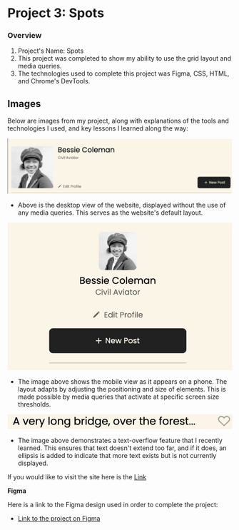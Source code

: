 # Project 3: Spots

### Overview

1. Project's Name: Spots
2. This project was completed to show my ability to use the grid layout and media queries.
3. The technologies used to complete this project was Figma, CSS, HTML, and Chrome's DevTools.

## Images

Below are images from my project, along with explanations of the tools and technologies I used, and key lessons I learned along the way:

![](./ReadMe-Images/DesktopView.png)

- Above is the desktop view of the website, displayed without the use of any media queries. This serves as the website's default layout.

![](./ReadMe-Images/MobileView.png)

- The image above shows the mobile view as it appears on a phone. The layout adapts by adjusting the positioning and size of elements. This is made possible by media queries that activate at specific screen size thresholds.

![](./ReadMe-Images/TextOverflow.png)

- The image above demonstrates a text-overflow feature that I recently learned. This ensures that text doesn't extend too far, and if it does, an ellipsis is added to indicate that more text exists but is not currently displayed.

If you would like to visit the site here is the [Link](https://cccampb2.github.io/se_project_spots/)

**Figma**

Here is a link to the Figma design used in order to complete the project:

- [Link to the project on Figma](https://www.figma.com/file/BBNm2bC3lj8QQMHlnqRsga/Sprint-3-Project-%E2%80%94-Spots?type=design&node-id=2%3A60&mode=design&t=afgNFybdorZO6cQo-1)
